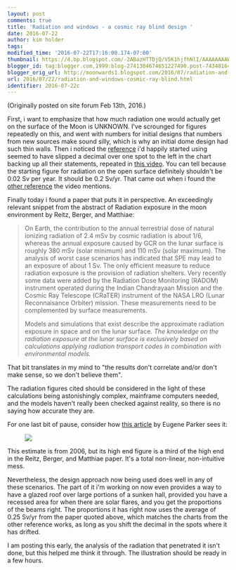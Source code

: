 ```yaml
---
layout: post
comments: true
title: 'Radiation and windows - a cosmic ray blind design '
date: 2016-07-22
author: kim holder
tags:
modified_time: '2016-07-22T17:16:00.174-07:00'
thumbnail: https://4.bp.blogspot.com/-2ABazHTTDjQ/V5K1hjfhNlI/AAAAAAAAWKw/pGNhLafImcAMAcmgMW1yGbwxmWjxreDdQCK4B/s72-c/2016021318185556bf738f6b2be.jpg
blogger_id: tag:blogger.com,1999:blog-2741304674651227490.post-7434816463905017840
blogger_orig_url: http://moonwards1.blogspot.com/2016/07/radiation-and-windows-cosmic-ray-blind.html
url: 2016/07/22/radiation-and-windows-cosmic-ray-blind.html
identifier: 2016-07-22c
---
```


(Originally posted on site forum Feb 13th, 2016.)  

First, i want to emphasize that how much radiation one would actually get on the surface of the Moon is UNKNOWN. I've scrounged for figures repeatedly on this, and went with numbers for initial designs that numbers from new sources make sound silly, which is why an initial dome design had such thin walls. Then i noticed the <a href="http://articles.adsabs.harvard.edu/cgi-bin/nph-iarticle_query?2000ESASP.462..289A&amp;defaultprint=YES&amp;filetype=.pdf">reference</a> i'd happily started using seemed to have slipped a decimal over one spot to the left in the chart backing up all their statements, repeated in <a href="https://www.youtube.com/watch?v=DI41N-eC7VA&amp;feature=youtu.be&amp;t=2393">this video</a>. You can tell because the starting figure for radiation on the open surface definitely shouldn't be 0.02 Sv per year. It should be 0.2 Sv/yr. That came out when i found the <a href="http://sci.esa.int/Conferences/ILC2005/Manuscripts/JablonskA-01-DOC.pdf">other reference</a> the video mentions.

Finally today i found a paper that puts it in perspective. An exceedingly relevant snippet from the abstract of Radiation exposure in the moon environment by Reitz, Berger, and Matthiae:

> On Earth, the contribution to the annual terrestrial dose of natural ionizing radiation of 2.4 mSv by cosmic radiation is about 1/6, whereas the annual exposure caused by GCR on the lunar surface is roughly 380 mSv (solar minimum) and 110 mSv (solar maximum). The analysis of worst case scenarios has indicated that SPE may lead to an exposure of about 1 Sv. The only efficient measure to reduce radiation exposure is the provision of radiation shelters.
> Very recently some data were added by the Radiation Dose Monitoring (RADOM) instrument operated during the Indian Chandrayaan Mission and the Cosmic Ray Telescope (CRaTER) instrument of the NASA LRO (Lunar Reconnaisance Orbiter) mission. These measurements need to be complemented by surface measurements.
>
> Models and simulations that exist describe the approximate radiation exposure in space and on the lunar surface. *The knowledge on the radiation exposure at the lunar surface is exclusively based on calculations applying radiation transport codes in combination with environmental models.*

That bit translates in my mind to "the results don't correlate and/or don't make sense, so we don't believe them".

The radiation figures cited should be considered in the light of these calculations being astonishingly complex, mainframe computers needed, and the models haven't really been checked against reality, so there is no saying how accurate they are.

For one last bit of pause, consider how <a href="https://engineering.dartmouth.edu/~d76205x/research/Shielding/docs/Parker_06.pdf">this article</a> by Eugene Parker sees it:

<figure><img  src="https://4.bp.blogspot.com/-2ABazHTTDjQ/V5K1hjfhNlI/AAAAAAAAWKw/pGNhLafImcAMAcmgMW1yGbwxmWjxreDdQCK4B/s640/2016021318185556bf738f6b2be.jpg" /></figure>

This estimate is from 2006, but its high end figure is a third of the high end in the Reitz, Berger, and Matthiae paper. It's a total non-linear, non-intuitive mess.

Nevertheless, the design approach now being used does well in any of these scenarios. The part of it i'm working on now even provides a way to have a glazed roof over large portions of a sunken hall, provided you have a recessed area for when there are solar flares, and you get the proportions of the beams right. The proportions it has right now uses the average of 0.25 Sv/yr from the paper quoted above, which matches the charts from the other reference works, as long as you shift the decimal in the spots where it has drifted.

I am posting this early, the analysis of the radiation that penetrated it isn't done, but this helped me think it through. The illustration should be ready in a few hours.
